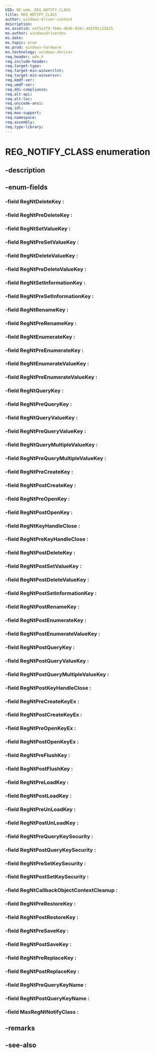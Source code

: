 ```yaml
---
UID: NE.wdm._REG_NOTIFY_CLASS
title: REG_NOTIFY_CLASS
author: windows-driver-content
description: 
ms.assetid: eaf5a370-fb0e-464b-916c-d42591c22615
ms.author: windowsdriverdev
ms.date: 
ms.topic: enum
ms.prod: windows-hardware
ms.technology: windows-devices
req.header: wdm.h
req.include-header:
req.target-type:
req.target-min-winverclnt:
req.target-min-winversvr:
req.kmdf-ver:
req.umdf-ver:
req.ddi-compliance:
req.alt-api:
req.alt-loc:
req.unicode-ansi:
req.idl:
req.max-support:
req.namespace:
req.assembly:
req.type-library:
---
```


# REG_NOTIFY_CLASS enumeration

## -description



## -enum-fields

### -field RegNtDeleteKey : 
### -field RegNtPreDeleteKey : 
### -field RegNtSetValueKey : 
### -field RegNtPreSetValueKey : 
### -field RegNtDeleteValueKey : 
### -field RegNtPreDeleteValueKey : 
### -field RegNtSetInformationKey : 
### -field RegNtPreSetInformationKey : 
### -field RegNtRenameKey : 
### -field RegNtPreRenameKey : 
### -field RegNtEnumerateKey : 
### -field RegNtPreEnumerateKey : 
### -field RegNtEnumerateValueKey : 
### -field RegNtPreEnumerateValueKey : 
### -field RegNtQueryKey : 
### -field RegNtPreQueryKey : 
### -field RegNtQueryValueKey : 
### -field RegNtPreQueryValueKey : 
### -field RegNtQueryMultipleValueKey : 
### -field RegNtPreQueryMultipleValueKey : 
### -field RegNtPreCreateKey : 
### -field RegNtPostCreateKey : 
### -field RegNtPreOpenKey : 
### -field RegNtPostOpenKey : 
### -field RegNtKeyHandleClose : 
### -field RegNtPreKeyHandleClose : 
### -field RegNtPostDeleteKey : 
### -field RegNtPostSetValueKey : 
### -field RegNtPostDeleteValueKey : 
### -field RegNtPostSetInformationKey : 
### -field RegNtPostRenameKey : 
### -field RegNtPostEnumerateKey : 
### -field RegNtPostEnumerateValueKey : 
### -field RegNtPostQueryKey : 
### -field RegNtPostQueryValueKey : 
### -field RegNtPostQueryMultipleValueKey : 
### -field RegNtPostKeyHandleClose : 
### -field RegNtPreCreateKeyEx : 
### -field RegNtPostCreateKeyEx : 
### -field RegNtPreOpenKeyEx : 
### -field RegNtPostOpenKeyEx : 
### -field RegNtPreFlushKey : 
### -field RegNtPostFlushKey : 
### -field RegNtPreLoadKey : 
### -field RegNtPostLoadKey : 
### -field RegNtPreUnLoadKey : 
### -field RegNtPostUnLoadKey : 
### -field RegNtPreQueryKeySecurity : 
### -field RegNtPostQueryKeySecurity : 
### -field RegNtPreSetKeySecurity : 
### -field RegNtPostSetKeySecurity : 
### -field RegNtCallbackObjectContextCleanup : 
### -field RegNtPreRestoreKey : 
### -field RegNtPostRestoreKey : 
### -field RegNtPreSaveKey : 
### -field RegNtPostSaveKey : 
### -field RegNtPreReplaceKey : 
### -field RegNtPostReplaceKey : 
### -field RegNtPreQueryKeyName : 
### -field RegNtPostQueryKeyName : 
### -field MaxRegNtNotifyClass : 

## -remarks

## -see-also